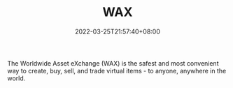 ﻿---
weight: 
title: "WAX"
description: "The Worldwide Asset eXchange (WAX) is the safest and most convenient way to create, buy, sell, and trade virtual items - to anyone, anywhere in the world."
date: 2022-03-25T21:57:40+08:00
lastmod: 2022-03-25T16:45:40+08:00
draft: false
authors: ["Metabd"]
featuredImage: "179.jpg"
link: "https://on.wax.io/wax-io/"
tags: ["WAX","去中心化"]
categories: ["navigation"]
navigation: ["去中心化"]
lightgallery: true
toc: true
pinned: false
recommend: false
recommend1: false
---
The Worldwide Asset eXchange (WAX) is the safest and most convenient way to create, buy, sell, and trade virtual items - to anyone, anywhere in the world.
